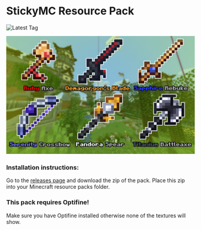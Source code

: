 # StickyMC Resource Pack
![Latest Tag](https://img.shields.io/github/v/tag/FeignedIgnorance/StickyMC-Resource-Pack?label=Latest%20Version)

![Preview Image](/preview.png)


### Installation instructions:
Go to the [releases page](https://github.com/FeignedIgnorance/StickyMC-Resource-Pack/releases) and download the zip of the pack.
Place this zip into your Minecraft resource packs folder.

### This pack requires Optifine!
Make sure you have Optifine installed otherwise none of the textures will show.
